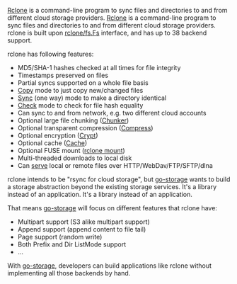 [Rclone](https://github.com/rclone/rclone) is a command-line program to sync files and directories to and from different cloud storage providers. [Rclone](https://github.com/rclone/rclone) is a command-line program to sync files and directories to and from different cloud storage providers. rclone is built upon [rclone/fs.Fs](https://github.com/rclone/rclone/blob/master/fs/fs.go) interface, and has up to 38 backend support.

rclone has following features:

- MD5/SHA-1 hashes checked at all times for file integrity
- Timestamps preserved on files
- Partial syncs supported on a whole file basis
- [Copy](https://rclone.org/commands/rclone_copy/) mode to just copy new/changed files
- [Sync](https://rclone.org/commands/rclone_sync/) (one way) mode to make a directory identical
- [Check](https://rclone.org/commands/rclone_check/) mode to check for file hash equality
- Can sync to and from network, e.g. two different cloud accounts
- Optional large file chunking ([Chunker](https://rclone.org/chunker/))
- Optional transparent compression ([Compress](https://rclone.org/compress/))
- Optional encryption ([Crypt](https://rclone.org/crypt/))
- Optional cache ([Cache](https://rclone.org/cache/))
- Optional FUSE mount ([rclone mount](https://rclone.org/commands/rclone_mount/))
- Multi-threaded downloads to local disk
- Can [serve](https://rclone.org/commands/rclone_serve/) local or remote files over HTTP/WebDav/FTP/SFTP/dlna

rclone intends to be "rsync for cloud storage", but [go-storage][] wants to build a storage abstraction beyond the existing storage services. It's a library instead of an application. It's a library instead of an application.

That means [go-storage][] will focus on different features that rclone have:

- Multipart support (S3 alike multipart support)
- Append support (append content to file tail)
- Page support (random write)
- Both Prefix and Dir ListMode support
- ...

With [go-storage][], developers can build applications like rclone without implementing all those backends by hand.

[go-storage]: https://github.com/beyondstorage/go-storage
